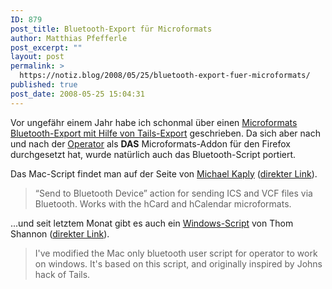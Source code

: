 ```yaml
---
ID: 879
post_title: Bluetooth-Export für Microformats
author: Matthias Pfefferle
post_excerpt: ""
layout: post
permalink: >
  https://notiz.blog/2008/05/25/bluetooth-export-fuer-microformats/
published: true
post_date: 2008-05-25 15:04:31
---
```

<!-- wp:paragraph -->
<p>Vor ungefähr einem Jahr habe ich schonmal über einen <a href="https://notiz.blog/2007/05/19/microformats-und-bluetooth/">Microformats Bluetooth-Export mit Hilfe von Tails-Export</a> geschrieben. Da sich aber nach und nach der <a href="http://www.kaply.com/weblog/operator/">Operator</a> als <strong>DAS</strong> Microformats-Addon für den Firefox durchgesetzt hat, wurde natürlich auch das Bluetooth-Script portiert.</p>
<!-- /wp:paragraph -->

<!-- wp:paragraph -->
<p>Das Mac-Script findet man auf der Seite von <a href="http://www.kaply.com/weblog/operator-user-scripts/">Michael Kaply</a> (<a href="http://www.kaply.com/weblog/wp-content/uploads/2007/05/bluetooth.js">direkter Link</a>).</p>
<!-- /wp:paragraph -->

<!-- wp:quote -->
<blockquote class="wp-block-quote">
	<p>“Send to Bluetooth Device” action for sending ICS and VCF files via Bluetooth. Works with the hCard and hCalendar microformats.</p>
</blockquote>
<!-- /wp:quote -->

<!-- wp:paragraph -->
<p>...und seit letztem Monat gibt es auch ein <a href="http://www.ts0.com/2008/04/microformats-to-bluetooth.asp">Windows-Script</a> von Thom Shannon (<a href="http://www.ts0.com/bluetoothwin.js">direkter Link</a>).</p>
<!-- /wp:paragraph -->

<!-- wp:quote -->
<blockquote class="wp-block-quote">
	<p>I've modified the Mac only bluetooth user script for operator to work on windows. It's based on this script, and originally inspired by Johns hack of Tails.</p>
</blockquote>
<!-- /wp:quote -->
